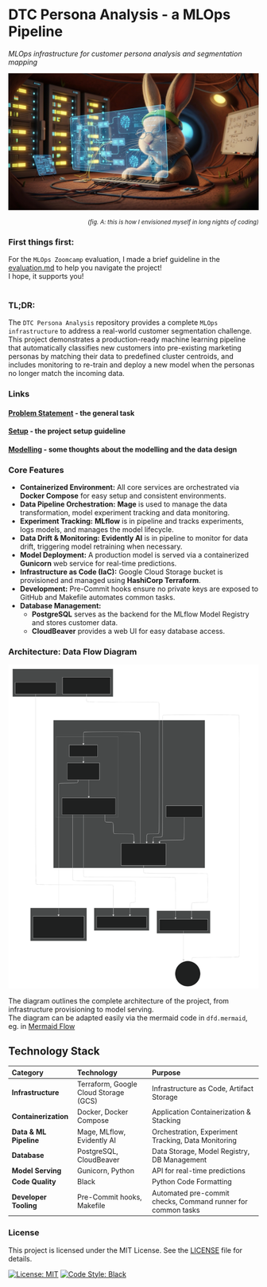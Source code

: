 # DTC Persona Analysis - a MLOps Pipeline
*MLOps infrastructure for customer persona analysis and segmentation mapping*

<!-- This project is a complete MLOps pipeline for creating customer personas for a Direct-to-Consumer (DTC) business. It uses a K-Means clustering model to segment customers based on their data. The entire environment is containerized with Docker Compose and uses modern MLOps tools for orchestration, experiment tracking, and data monitoring.-->

![Codehase](./images/bunny2.png)
<p align="right" style="font-size:smaller;">
  <i>(fig. A: this is how I envisioned myself in long nights of coding)</i>
</p>

### First things first:
For the `MLOps Zoomcamp` evaluation, I made a brief guideline in the [evaluation.md](./evaluation.md) to help you navigate the project!  
I hope, it supports you!
<br>
<br>

### **TL;DR:**  
The `DTC Persona Analysis` repository provides a complete `MLOps infrastructure` to address a real-world customer segmentation challenge. This project demonstrates a production-ready machine learning pipeline that automatically classifies new customers into pre-existing marketing personas by matching their data to predefined cluster centroids, and includes monitoring to re-train and deploy a new model when the personas no longer match the incoming data.
### Links
#### [Problem Statement](problem_statement.md) - the general task   
#### [Setup](setup.md) - the project setup guideline  
#### [Modelling](01_model/modelling_thoughts.md) - some thoughts about the modelling and the data design


### Core Features
*   **Containerized Environment:** All core services are orchestrated via **Docker Compose** for easy setup and consistent environments.
*   **Data Pipeline Orchestration:** **Mage** is used to manage the data transformation, model experiment tracking and data monitoring.
*   **Experiment Tracking:** **MLflow** is in pipeline and tracks experiments, logs models, and manages the model lifecycle.
*   **Data Drift & Monitoring:** **Evidently AI** is in pipeline to monitor for data drift, triggering model retraining when necessary.
*   **Model Deployment:** A production model is served via a containerized **Gunicorn** web service for real-time predictions.
*   **Infrastructure as Code (IaC):** Google Cloud Storage bucket is provisioned and managed using **HashiCorp Terraform**.
*   **Development:** Pre-Commit hooks ensure no private keys are exposed to GitHub and Makefile automates common tasks.  
*   **Database Management:**  
    - **PostgreSQL** serves as the backend for the MLflow Model Registry and stores customer data.  
    - **CloudBeaver** provides a web UI for easy database access.

### Architecture: Data Flow Diagram  
![Data Flow Diagram](./images/dfd.svg)

The diagram outlines the complete architecture of the project, from infrastructure provisioning to model serving.  
The diagram can be adapted easily via the mermaid code in `dfd.mermaid`, eg. in [Mermaid Flow](https://www.mermaidflow.app/editor)

## Technology Stack

| Category | Technology | Purpose |
| :--- | :--- | :--- |
| **Infrastructure** | Terraform, Google Cloud Storage (GCS) | Infrastructure as Code, Artifact Storage |
| **Containerization** | Docker, Docker Compose | Application Containerization & Stacking|
| **Data & ML Pipeline**| Mage, MLflow, Evidently AI | Orchestration, Experiment Tracking, Data Monitoring |
| **Database** | PostgreSQL, CloudBeaver | Data Storage, Model Registry, DB Management |
| **Model Serving** | Gunicorn, Python | API for real-time predictions |
| **Code Quality** | Black | Python Code Formatting |
| **Developer Tooling** | Pre-Commit hooks, Makefile | Automated pre-commit checks, Command runner for common tasks |  



### License
This project is licensed under the MIT License. See the [LICENSE](LICENSE) file for details.

[![License: MIT](https://img.shields.io/badge/License-MIT-yellow.svg)](https://opensource.org/licenses/MIT)
[![Code Style: Black](https://img.shields.io/badge/code%20style-black-000000.svg)](https://github.com/psf/black)
